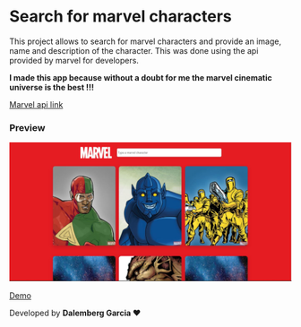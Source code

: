# Search for marvel characters

This project allows to search for marvel characters and provide an image, name and description of the character. This was done using the api provided by marvel for developers.

**I made this app because without a doubt for me the marvel cinematic universe is the best !!!**

[Marvel api link](https://developer.marvel.com/)

### Preview

![Marvel App](./src/assets/img/MarvelApp.JPG)

[Demo](https://dalemdev.github.io/app-marvel/)

Developed by **Dalemberg Garcia ♥**